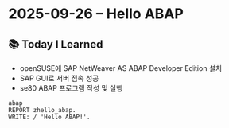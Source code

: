 # 2025-09-26 – Hello ABAP

## 📚 Today I Learned
- openSUSE에 SAP NetWeaver AS ABAP Developer Edition 설치
- SAP GUI로 서버 접속 성공
- se80 ABAP 프로그램 작성 및 실행

```
abap
REPORT zhello_abap.
WRITE: / 'Hello ABAP!'.
```

